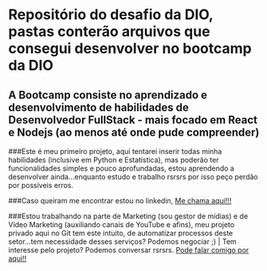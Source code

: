 # Repositório do desafio da DIO, pastas conterão arquivos que consegui desenvolver no bootcamp da DIO
## A Bootcamp consiste no aprendizado e desenvolvimento de habilidades de Desenvolvedor FullStack - mais focado em React e Nodejs (ao menos até onde pude compreender)
###Este é meu primeiro projeto, aqui tentarei inserir todas minha habilidades (inclusive em Python e Estatística), mas poderão ter funcionalidades simples e pouco aprofundadas, estou aprendendo a desenvolver ainda...enquanto estudo e trabalho rsrsrs por isso peço perdão por possíveis erros. 


###Caso queiram me encontrar estou no linkedin,
[Me chama aqui!!!](https://www.linkedin.com/in/efraimlima/)


###Estou trabalhando na parte de Marketing (sou gestor de mídias) e de Vídeo Marketing (auxiliando canais de YouTube e afins), meu projeto privado aqui no Git tem este intuito, de automatizar processos deste setor...tem necessidade desses serviços? Podemos negociar ;) | Tem interesse pelo projeto? Podemos conversar rsrsrs.
[Pode falar comigo por aqui!!](https://wa.me/p/6587960484611667/5511959972318)

